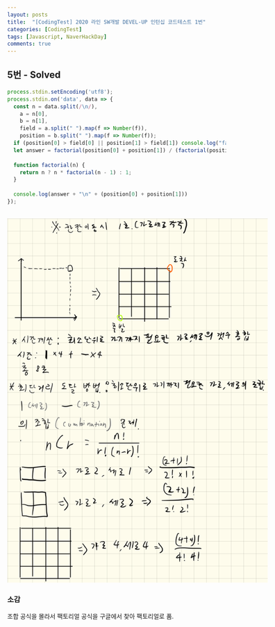 ```yaml
---
layout: posts
title:  "[CodingTest] 2020 라인 SW개발 DEVEL-UP 인턴십 코드테스트 1번"
categories: [CodingTest]
tags: [Javascript, NaverHackDay]
comments: true
---
```


<!-- https://docs.google.com/document/d/1Agv0wWVtUVfxEsDiL2XNMTXW3VtOp4VdeJjA_V53BQQ/edit?usp=sharing -->

## 5번 - Solved

```javascript
process.stdin.setEncoding('utf8');
process.stdin.on('data', data => {
  const n = data.split(/\n/),
    a = n[0],
    b = n[1],
    field = a.split(" ").map(f => Number(f)),
    position = b.split(" ").map(f => Number(f));
  if (position[0] > field[0] || position[1] > field[1]) console.log("fail")
  let answer = factorial(position[0] + position[1]) / (factorial(position[0]) * factorial(position[1]))

  function factorial(n) {
    return n ? n * factorial(n - 1) : 1;
  }

  console.log(answer + "\n" + (position[0] + position[1]))
});
```

<center>
<br>
<img src="/assets/images/posts/Line/2020-Line-Recruit-5.png" style="max-width: 600px;" />
</center>

### 소감

조합 공식을 몰라서 팩토리얼 공식을 구글에서 찾아 팩토리얼로 품.